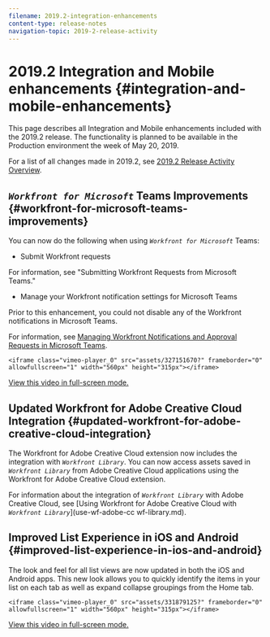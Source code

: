```yaml
---
filename: 2019.2-integration-enhancements
content-type: release-notes
navigation-topic: 2019-2-release-activity
---
```




# 2019.2 Integration and Mobile enhancements {#integration-and-mobile-enhancements}

This page describes all Integration and Mobile enhancements included with the 2019.2 release. The functionality is planned to be available in the Production environment the week of May 20, 2019.


For a list of all changes made in 2019.2, see [2019.2 Release Activity Overview](_2019.2-release-activity-overview.md).


## *`Workfront for Microsoft`* Teams Improvements {#workfront-for-microsoft-teams-improvements}

You can now do the following when using *`Workfront for Microsoft`* Teams:



*  Submit Workfront requests 


  For information, see "Submitting Workfront Requests from Microsoft Teams."

*  Manage your Workfront notification settings for Microsoft Teams


  Prior to this enhancement, you could not disable any of the Workfront notifications in Microsoft Teams. 


  For information, see [Managing Workfront Notifications and Approval Requests in Microsoft Teams](manage-wf-notifications-approval-requests-ms-teams.md).



`<iframe class="vimeo-player_0" src="assets/327151670?" frameborder="0" allowfullscreen="1" width="560px" height="315px"></iframe>` 


[View this video in full-screen mode.](https://vimeo.com/327169324/56ba741971) 


## Updated Workfront for Adobe Creative Cloud Integration {#updated-workfront-for-adobe-creative-cloud-integration}

The Workfront for Adobe Creative Cloud extension now includes the integration with *`Workfront Library`*. You can now access assets saved in *`Workfront Library`* from Adobe Creative Cloud applications using the Workfront for Adobe Creative Cloud extension.


For information about the integration of *`Workfront Library`* with Adobe Creative Cloud, see [Using Workfront for Adobe Creative Cloud with *`Workfront Library`*](use-wf-adobe-cc wf-library.md).


## Improved List Experience in iOS and Android {#improved-list-experience-in-ios-and-android}

The look and feel for all list views are now updated in both the iOS and Android apps. This new look allows you to quickly identify the items in your list on each tab as well as expand collapse groupings from the Home tab.


`<iframe class="vimeo-player_0" src="assets/331879125?" frameborder="0" allowfullscreen="1" width="560px" height="315px"></iframe>` 


[View this video in full-screen mode.](https://vimeo.com/331879125/25b6eeb19c) 
